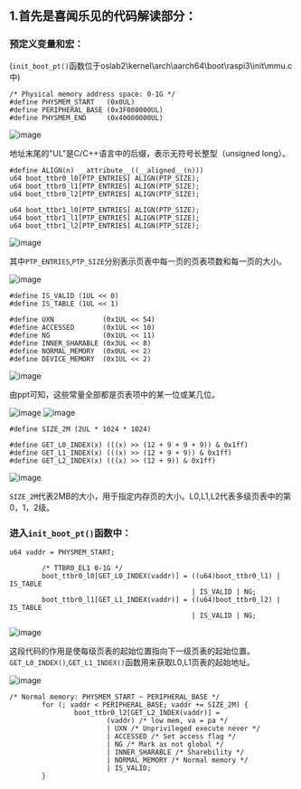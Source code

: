 ## 1.首先是喜闻乐见的代码解读部分：
### 预定义变量和宏：
(`init_boot_pt()`函数位于oslab2\kernel\arch\aarch64\boot\raspi3\init\mmu.c中)

```
/* Physical memory address space: 0-1G */
#define PHYSMEM_START   (0x0UL)
#define PERIPHERAL_BASE (0x3F000000UL)
#define PHYSMEM_END     (0x40000000UL)
```
![image](https://github.com/litterqi/operating-system/assets/123362884/c38d707f-4a66-4022-be07-76939b232406)

地址末尾的"UL"是C/C++语言中的后缀，表示无符号长整型（unsigned long）。

```
#define ALIGN(n) __attribute__((__aligned__(n)))
u64 boot_ttbr0_l0[PTP_ENTRIES] ALIGN(PTP_SIZE);
u64 boot_ttbr0_l1[PTP_ENTRIES] ALIGN(PTP_SIZE);
u64 boot_ttbr0_l2[PTP_ENTRIES] ALIGN(PTP_SIZE);

u64 boot_ttbr1_l0[PTP_ENTRIES] ALIGN(PTP_SIZE);
u64 boot_ttbr1_l1[PTP_ENTRIES] ALIGN(PTP_SIZE);
u64 boot_ttbr1_l2[PTP_ENTRIES] ALIGN(PTP_SIZE);
```
![image](https://github.com/litterqi/operating-system/assets/123362884/84eb208c-af85-45e0-b131-2fcddc1207d9)

其中`PTP_ENTRIES`,`PTP_SIZE`分别表示页表中每一页的页表项数和每一页的大小。

![image](https://github.com/litterqi/operating-system/assets/123362884/35ca299e-b27b-41b5-babc-526c48bffb58)

```
#define IS_VALID (1UL << 0)
#define IS_TABLE (1UL << 1)

#define UXN            (0x1UL << 54)
#define ACCESSED       (0x1UL << 10)
#define NG             (0x1UL << 11)
#define INNER_SHARABLE (0x3UL << 8)
#define NORMAL_MEMORY  (0x0UL << 2)
#define DEVICE_MEMORY  (0x1UL << 2)
```
![image](https://github.com/litterqi/operating-system/assets/123362884/3df85407-bccd-40e6-9e0c-53f900d1096e)

由ppt可知，这些常量全部都是页表项中的某一位或某几位。

![image](https://github.com/litterqi/operating-system/assets/123362884/1319415a-40bc-4fe5-b182-1e73f718df9c)
![image](https://github.com/litterqi/operating-system/assets/123362884/9d8c82ed-3212-4b6f-9aca-2c4b203b5105)

```
#define SIZE_2M (2UL * 1024 * 1024)

#define GET_L0_INDEX(x) (((x) >> (12 + 9 + 9 + 9)) & 0x1ff)
#define GET_L1_INDEX(x) (((x) >> (12 + 9 + 9)) & 0x1ff)
#define GET_L2_INDEX(x) (((x) >> (12 + 9)) & 0x1ff)
```
![image](https://github.com/litterqi/operating-system/assets/123362884/8e59bd7d-6ccf-4442-82f1-ae115cbc41a5)

`SIZE_2M`代表2MB的大小，用于指定内存页的大小。L0,L1,L2代表多级页表中的第0，1，2级。
### 进入`init_boot_pt()`函数中：
```
u64 vaddr = PHYSMEM_START;

        /* TTBR0_EL1 0-1G */
        boot_ttbr0_l0[GET_L0_INDEX(vaddr)] = ((u64)boot_ttbr0_l1) | IS_TABLE
                                             | IS_VALID | NG;
        boot_ttbr0_l1[GET_L1_INDEX(vaddr)] = ((u64)boot_ttbr0_l2) | IS_TABLE
                                             | IS_VALID | NG;
```

![image](https://github.com/litterqi/operating-system/assets/123362884/46385001-c529-4572-9e89-3d114bc1422a)

这段代码的作用是使每级页表的起始位置指向下一级页表的起始位置。`GET_L0_INDEX()`,`GET_L1_INDEX()`函数用来获取L0,L1页表的起始地址。

![image](https://github.com/litterqi/operating-system/assets/123362884/191f6d8c-6b90-47c5-baa8-2fdde0c3e623)

```
/* Normal memory: PHYSMEM_START ~ PERIPHERAL_BASE */
        for (; vaddr < PERIPHERAL_BASE; vaddr += SIZE_2M) {
                boot_ttbr0_l2[GET_L2_INDEX(vaddr)] =
                        (vaddr) /* low mem, va = pa */
                        | UXN /* Unprivileged execute never */
                        | ACCESSED /* Set access flag */
                        | NG /* Mark as not global */
                        | INNER_SHARABLE /* Sharebility */
                        | NORMAL_MEMORY /* Normal memory */
                        | IS_VALID;
        }
```

